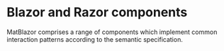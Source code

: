 # Blazor and Razor components

MatBlazor comprises a range of components which implement common interaction patterns according to the semantic specification.
